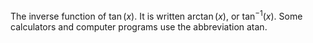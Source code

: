 The inverse function of $\tan(x)$. It is written $\arctan(x)$, or
$\tan^{-1}(x).$ Some calculators and computer programs use the
abbreviation $\mathrm{atan}$.
